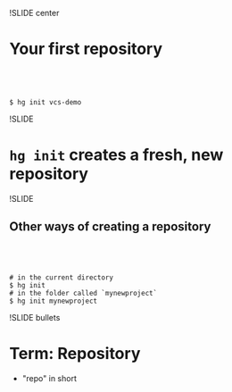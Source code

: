 !SLIDE center

# Your first repository #

## <br />

	$ hg init vcs-demo

!SLIDE

# `hg init` creates a fresh, new repository

!SLIDE

## Other ways of creating a repository

## <br />

	# in the current directory
	$ hg init
	# in the folder called `mynewproject`
	$ hg init mynewproject

!SLIDE bullets

# Term: Repository #

* "repo" in short
